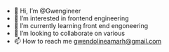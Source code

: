 - 👋 Hi, I’m @Gwengineer
- 👀 I’m interested in frontend engineering
- 🌱 I’m currently learning front end engoneering
- 💞️ I’m looking to collaborate on various
- 📫 How to reach me gwendolineamarh@gmail.com

<!---
Gwengineer/Gwengineer is a ✨ special ✨ repository because its `README.md` (this file) appears on your GitHub profile.
You can click the Preview link to take a look at your changes.
--->
